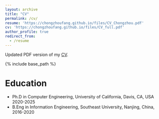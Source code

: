 ```yaml
---
layout: archive
title: "CV"
permalink: /cv/
resume: 'https://chongzhoufang.github.io/files/CV_Chongzhou.pdf'
cv: 'https://chongzhoufang.github.io/files/CV_full.pdf'
author_profile: true
redirect_from:
  - /resume
---
```


<p>Updated PDF version of my <a href="{{ page.cv }}">CV</a>.</p>

{% include base_path %}

Education
======
* Ph.D in Computer Engineering, University of California, Davis, CA, USA 2020-2025
* B.Eng in Information Engineering, Southeast University, Nanjing, China, 2016-2020

<!-- Industry experience
======
* Summer 2022: Intel PSG
  * Developing security features for Intel FPGAs. -->
